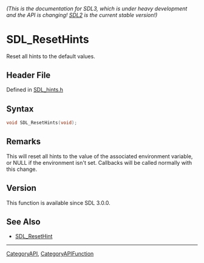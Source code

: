 ###### (This is the documentation for SDL3, which is under heavy development and the API is changing! [SDL2](https://wiki.libsdl.org/SDL2/) is the current stable version!)
# SDL_ResetHints

Reset all hints to the default values.

## Header File

Defined in [SDL_hints.h](https://github.com/libsdl-org/SDL/blob/main/include/SDL3/SDL_hints.h)

## Syntax

```c
void SDL_ResetHints(void);

```

## Remarks

This will reset all hints to the value of the associated environment
variable, or NULL if the environment isn't set. Callbacks will be called
normally with this change.

## Version

This function is available since SDL 3.0.0.

## See Also

* [SDL_ResetHint](SDL_ResetHint)

----
[CategoryAPI](CategoryAPI), [CategoryAPIFunction](CategoryAPIFunction)

